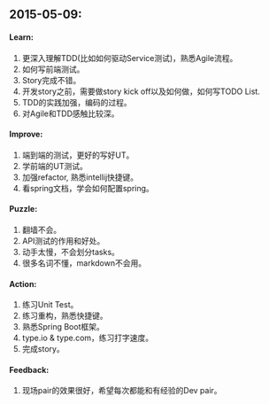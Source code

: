 ## 2015-05-09:
#### Learn:
1. 更深入理解TDD(比如如何驱动Service测试)，熟悉Agile流程。
2. 如何写前端测试。
3. Story完成不错。
4. 开发story之前，需要做story kick off以及如何做，如何写TODO List.
5. TDD的实践加强，编码的过程。
6. 对Agile和TDD感触比较深。

#### Improve:
1. 端到端的测试，更好的写好UT。
2. 学前端的UT测试。
3. 加强refactor, 熟悉intellij快捷键。
4. 看spring文档，学会如何配置spring。

#### Puzzle:
1. 翻墙不会。
2. API测试的作用和好处。
3. 动手太慢，不会划分tasks。
4. 很多名词不懂，markdown不会用。

#### Action:
1. 练习Unit Test。
2. 练习重构，熟悉快捷键。
3. 熟悉Spring Boot框架。
4. type.io & type.com，练习打字速度。
5. 完成story。

#### Feedback:
1. 现场pair的效果很好，希望每次都能和有经验的Dev pair。
